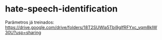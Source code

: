 # hate-speech-identification

Parâmetros já treinados: https://drive.google.com/drive/folders/18T2SUWla5Tbi9glfRFYxc_vqm8kIW30U?usp=sharing
